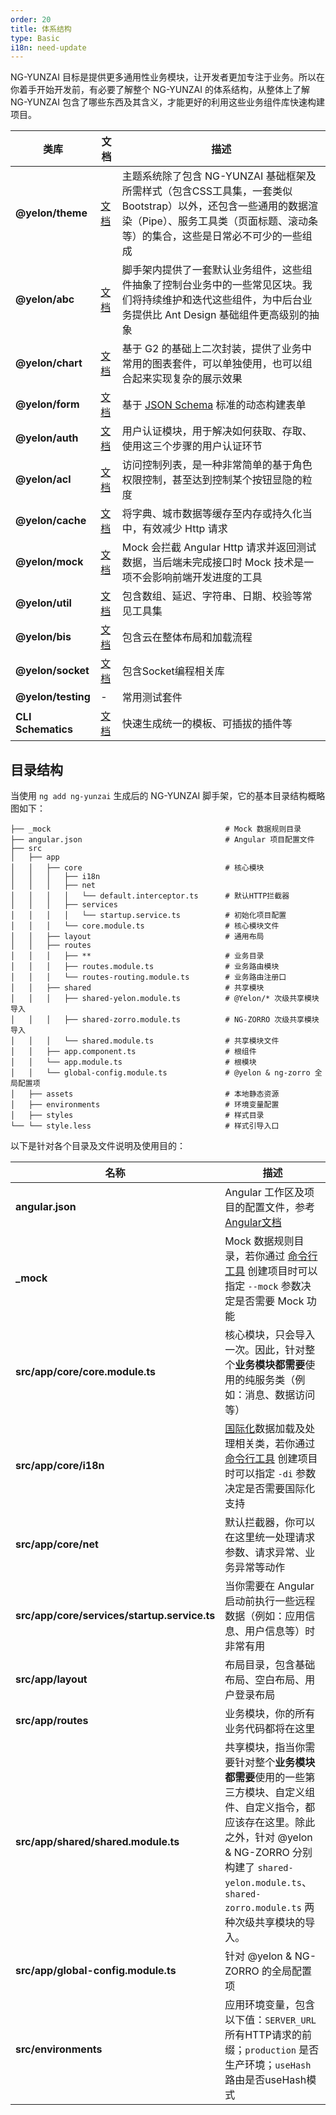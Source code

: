 ```yaml
---
order: 20
title: 体系结构
type: Basic
i18n: need-update
---
```


NG-YUNZAI 目标是提供更多通用性业务模块，让开发者更加专注于业务。所以在你着手开始开发前，有必要了解整个 NG-YUNZAI 的体系结构，从整体上了解 NG-YUNZAI 包含了哪些东西及其含义，才能更好的利用这些业务组件库快速构建项目。


| 类库 | 文档 | 描述 |
|----|----|----|
| **@yelon/theme** | [文档](/theme) | 主题系统除了包含 NG-YUNZAI 基础框架及所需样式（包含CSS工具集，一套类似Bootstrap）以外，还包含一些通用的数据渲染（Pipe）、服务工具类（页面标题、滚动条等）的集合，这些是日常必不可少的一些组成 |
| **@yelon/abc** | [文档](/components) | 脚手架内提供了一套默认业务组件，这些组件抽象了控制台业务中的一些常见区块。我们将持续维护和迭代这些组件，为中后台业务提供比 Ant Design 基础组件更高级别的抽象 |
| **@yelon/chart** | [文档](/chart) | 基于 G2 的基础上二次封装，提供了业务中常用的图表套件，可以单独使用，也可以组合起来实现复杂的展示效果 |
| **@yelon/form** | [文档](/form) | 基于 [JSON Schema](http://json-schema.org/) 标准的动态构建表单 |
| **@yelon/auth** | [文档](/auth) | 用户认证模块，用于解决如何获取、存取、使用这三个步骤的用户认证环节 |
| **@yelon/acl** | [文档](/acl) | 访问控制列表，是一种非常简单的基于角色权限控制，甚至达到控制某个按钮显隐的粒度 |
| **@yelon/cache** | [文档](/acl) | 将字典、城市数据等缓存至内存或持久化当中，有效减少 Http 请求 |
| **@yelon/mock** | [文档](/mock) | Mock 会拦截 Angular Http 请求并返回测试数据，当后端未完成接口时 Mock 技术是一项不会影响前端开发进度的工具 |
| **@yelon/util** | [文档](/util) | 包含数组、延迟、字符串、日期、校验等常见工具集 |
| **@yelon/bis** | [文档](/bis) | 包含云在整体布局和加载流程 |
| **@yelon/socket** | [文档](/socket) | 包含Socket编程相关库 |
| **@yelon/testing** | - | 常用测试套件 |
| **CLI Schematics** | [文档](/cli) | 快速生成统一的模板、可插拔的插件等 |

## 目录结构

当使用 `ng add ng-yunzai` 生成后的 NG-YUNZAI 脚手架，它的基本目录结构概略图如下：

```
├── _mock                                       # Mock 数据规则目录
├── angular.json                                # Angular 项目配置文件
├── src
│   ├── app
│   │   ├── core                                # 核心模块
│   │   │   ├── i18n
│   │   │   ├── net
│   │   │   │   └── default.interceptor.ts      # 默认HTTP拦截器
│   │   │   ├── services
│   │   │   │   └── startup.service.ts          # 初始化项目配置
│   │   │   └── core.module.ts                  # 核心模块文件
│   │   ├── layout                              # 通用布局
│   │   ├── routes
│   │   │   ├── **                              # 业务目录
│   │   │   ├── routes.module.ts                # 业务路由模块
│   │   │   └── routes-routing.module.ts        # 业务路由注册口
│   │   ├── shared                              # 共享模块
│   │   │   ├── shared-yelon.module.ts          # @Yelon/* 次级共享模块导入
│   │   │   ├── shared-zorro.module.ts          # NG-ZORRO 次级共享模块导入
│   │   │   └── shared.module.ts                # 共享模块文件
│   │   ├── app.component.ts                    # 根组件
│   │   └── app.module.ts                       # 根模块
│   │   └── global-config.module.ts             # @yelon & ng-zorro 全局配置项
│   ├── assets                                  # 本地静态资源
│   ├── environments                            # 环境变量配置
│   ├── styles                                  # 样式目录
└── └── style.less                              # 样式引导入口
```

以下是针对各个目录及文件说明及使用目的：

| 名称 | 描述 |
|----|----|
| **angular.json** | Angular 工作区及项目的配置文件，参考[Angular文档](https://angular.cn/guide/workspace-config) |
| **_mock** | Mock 数据规则目录，若你通过 [命令行工具](/cli) 创建项目时可以指定 `--mock` 参数决定是否需要 Mock 功能 |
| **src/app/core/core.module.ts** | 核心模块，只会导入一次。因此，针对整个**业务模块都需要**使用的纯服务类（例如：消息、数据访问等） |
| **src/app/core/i18n** | [国际化](/docs/i18n)数据加载及处理相关类，若你通过 [命令行工具](/cli) 创建项目时可以指定 `-di` 参数决定是否需要国际化支持 |
| **src/app/core/net** | 默认拦截器，你可以在这里统一处理请求参数、请求异常、业务异常等动作 |
| **src/app/core/services/startup.service.ts** | 当你需要在 Angular 启动前执行一些远程数据（例如：应用信息、用户信息等）时非常有用 |
| **src/app/layout** | 布局目录，包含基础布局、空白布局、用户登录布局 |
| **src/app/routes** | 业务模块，你的所有业务代码都将在这里 |
| **src/app/shared/shared.module.ts** | 共享模块，指当你需要针对整个**业务模块都需要**使用的一些第三方模块、自定义组件、自定义指令，都应该存在这里。除此之外，针对 @yelon & NG-ZORRO 分别构建了 `shared-yelon.module.ts`、`shared-zorro.module.ts` 两种次级共享模块的导入。 |
| **src/app/global-config.module.ts** | 针对 @yelon & NG-ZORRO 的全局配置项 |
| **src/environments** | 应用环境变量，包含以下值：`SERVER_URL` 所有HTTP请求的前缀；`production` 是否生产环境；`useHash` 路由是否useHash模式 |
